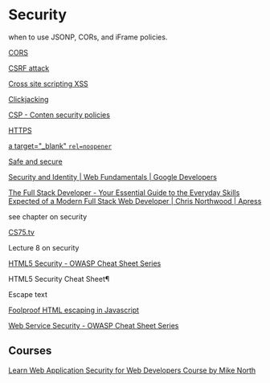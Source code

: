 # Security

when to use JSONP, CORs, and iFrame policies.

[CORS](Security%206bbf68fdef2441eea16d98a076ebca3f/CORS%20f4c1f9a904474057a1d9bcd42a07fd23.md)

[CSRF attack](Security%206bbf68fdef2441eea16d98a076ebca3f/CSRF%20attack%20a919919168db4a9fad8ba43f10c0684b.md)

[Cross site scripting XSS](Security%206bbf68fdef2441eea16d98a076ebca3f/Cross%20site%20scripting%20XSS%202c1b79149e964ba0919c52c4bc9da7e8.md)

[Clickjacking](Security%206bbf68fdef2441eea16d98a076ebca3f/Clickjacking%2098405bb70edd4016b346ace543a06876.md)

[CSP - Conten security policies](Security%206bbf68fdef2441eea16d98a076ebca3f/CSP%20-%20Conten%20security%20policies%2077e5b91a9a6041c1881ae8ed0a38dd40.md)

[HTTPS](Security%206bbf68fdef2441eea16d98a076ebca3f/HTTPS%201bec237bb86c4935a52c0dffd9671518.md)

[a target="_blank" `rel=noopener`](Security%206bbf68fdef2441eea16d98a076ebca3f/a%20target=%20_blank%20rel=noopener%206264da306d344c2fa0dabfd5cd917d46.md)

[Safe and secure](https://web.dev/secure/)

[Security and Identity | Web Fundamentals | Google Developers](https://developers.google.com/web/fundamentals/security)

[The Full Stack Developer - Your Essential Guide to the Everyday Skills Expected of a Modern Full Stack Web Developer | Chris Northwood | Apress](https://www.apress.com/gp/book/9781484241516)

see chapter on security

[CS75.tv](http://cs75.tv/2012/summer/)

Lecture 8 on security 

[HTML5 Security - OWASP Cheat Sheet Series](https://cheatsheetseries.owasp.org/cheatsheets/HTML5_Security_Cheat_Sheet.html)

HTML5 Security Cheat Sheet¶

Escape text

[Foolproof HTML escaping in Javascript](http://shebang.mintern.net/foolproof-html-escaping-in-javascript/)

[Web Service Security - OWASP Cheat Sheet Series](https://cheatsheetseries.owasp.org/cheatsheets/Web_Service_Security_Cheat_Sheet.html)

## Courses

[Learn Web Application Security for Web Developers Course by Mike North](https://frontendmasters.com/courses/web-security/)